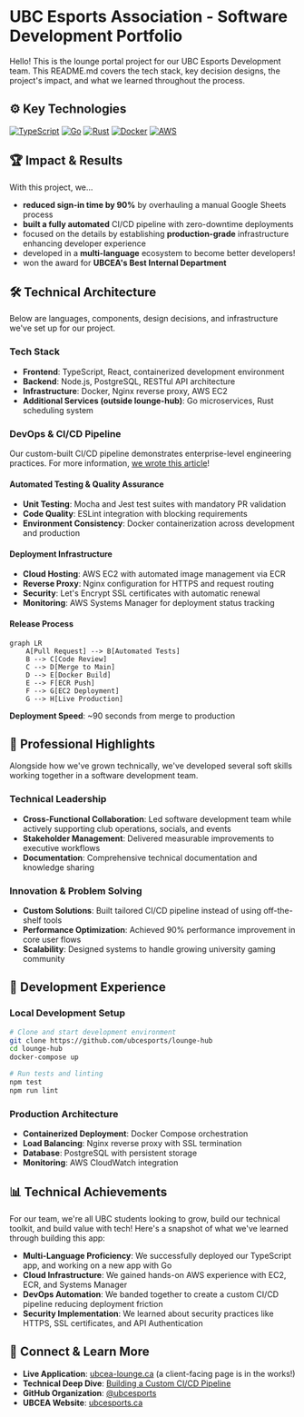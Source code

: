 # UBC Esports Association - Software Development Portfolio

Hello! This is the lounge portal project for our UBC Esports Development team. This README.md covers the tech stack, key decision designs, the project's impact, and what we learned throughout the process.

## :gear: Key Technologies
[![TypeScript](https://img.shields.io/badge/TypeScript-007ACC?style=flat-square&logo=typescript&logoColor=white)](https://github.com/ubcesports/lounge-hub)
[![Go](https://img.shields.io/badge/Go-00ADD8?style=flat-square&logo=go&logoColor=white)](https://github.com/ubcesports/lounge-portal)
[![Rust](https://img.shields.io/badge/Rust-000000?style=flat-square&logo=rust&logoColor=white)](https://github.com/ubcesports/sched)
[![Docker](https://img.shields.io/badge/Docker-2496ED?style=flat-square&logo=docker&logoColor=white)]()
[![AWS](https://img.shields.io/badge/AWS-232F3E?style=flat-square&logo=amazon-aws&logoColor=white)]()

## 🏆 Impact & Results

With this project, we...
- **reduced sign-in time by 90%** by overhauling a manual Google Sheets process
- **built a fully automated** CI/CD pipeline with zero-downtime deployments
- focused on the details by establishing **production-grade** infrastructure enhancing developer experience
- developed in a **multi-language** ecosystem to become better developers!
- won the award for **UBCEA's Best Internal Department**

<!-- ### Key Applications

| Repository | Technology | Purpose | Impact |
|------------|------------|---------|---------|
| **[lounge-hub](https://github.com/ubcesports/lounge-hub)** | TypeScript | Primary gaming lounge management application | 90% faster check-ins |
| **[lounge-portal](https://github.com/ubcesports/lounge-portal)** | Go | Member-facing portal for lounge information | Enhanced user experience |
| **[sched](https://github.com/ubcesports/sched)** | Rust | Executive shift scheduling system | Automated workforce management |
| **[echo-base](https://github.com/ubcesports/echo-base)** | Backend API | Core backend services | Centralized data management | -->

## 🛠 Technical Architecture

Below are languages, components, design decisions, and infrastructure we've set up for our project.

### Tech Stack
- **Frontend**: TypeScript, React, containerized development environment
- **Backend**: Node.js, PostgreSQL, RESTful API architecture
- **Infrastructure**: Docker, Nginx reverse proxy, AWS EC2
- **Additional Services (outside lounge-hub)**: Go microservices, Rust scheduling system

### DevOps & CI/CD Pipeline
Our custom-built CI/CD pipeline demonstrates enterprise-level engineering practices. For more information, [we wrote this article](https://medium.com/@jadenhums51/building-a-custom-ci-cd-pipeline-from-scratch-for-a-university-gaming-club-083b57b4ea9c)!

#### **Automated Testing & Quality Assurance**
- **Unit Testing**: Mocha and Jest test suites with mandatory PR validation
- **Code Quality**: ESLint integration with blocking requirements
- **Environment Consistency**: Docker containerization across development and production

#### **Deployment Infrastructure**
- **Cloud Hosting**: AWS EC2 with automated image management via ECR
- **Reverse Proxy**: Nginx configuration for HTTPS and request routing
- **Security**: Let's Encrypt SSL certificates with automatic renewal
- **Monitoring**: AWS Systems Manager for deployment status tracking

#### **Release Process**
```mermaid
graph LR
    A[Pull Request] --> B[Automated Tests]
    B --> C[Code Review] 
    C --> D[Merge to Main]
    D --> E[Docker Build]
    E --> F[ECR Push]
    F --> G[EC2 Deployment]
    G --> H[Live Production]
```

**Deployment Speed**: ~90 seconds from merge to production

## 💼 Professional Highlights

Alongside how we've grown technically, we've developed several soft skills working together in a software development team.

<!-- ### **Enterprise-Grade Practices**
- **Microservices Architecture**: We're exploring ulti-language services with clear separation of concerns
- **Infrastructure as Code**: Dockerized environments with production parity
- **Automated Quality Gates**: Comprehensive testing and linting requirements
- **Zero-Downtime Deployments**: Rolling updates with health checks -->

### **Technical Leadership**
- **Cross-Functional Collaboration**: Led software development team while actively supporting club operations, socials, and events
- **Stakeholder Management**: Delivered measurable improvements to executive workflows
- **Documentation**: Comprehensive technical documentation and knowledge sharing

### **Innovation & Problem Solving**
- **Custom Solutions**: Built tailored CI/CD pipeline instead of using off-the-shelf tools
- **Performance Optimization**: Achieved 90% performance improvement in core user flows
- **Scalability**: Designed systems to handle growing university gaming community

## 🔧 Development Experience

### Local Development Setup
```bash
# Clone and start development environment
git clone https://github.com/ubcesports/lounge-hub
cd lounge-hub
docker-compose up

# Run tests and linting
npm test
npm run lint
```

### Production Architecture
- **Containerized Deployment**: Docker Compose orchestration
- **Load Balancing**: Nginx reverse proxy with SSL termination
- **Database**: PostgreSQL with persistent storage
- **Monitoring**: AWS CloudWatch integration

## 📊 Technical Achievements

For our team, we're all UBC students looking to grow, build our technical toolkit, and build value with tech! Here's a snapshot of what we've learned through building this app:

- **Multi-Language Proficiency**: We successfully deployed our TypeScript app, and working on a new app with Go
- **Cloud Infrastructure**: We gained hands-on AWS experience with EC2, ECR, and Systems Manager
- **DevOps Automation**: We banded together to create a custom CI/CD pipeline reducing deployment friction
- **Security Implementation**: We learned about security practices like HTTPS, SSL certificates, and API Authentication

## 🔗 Connect & Learn More

- **Live Application**: [ubcea-lounge.ca](https://ubcea-lounge.ca) (a client-facing page is in the works!)
- **Technical Deep Dive**: [Building a Custom CI/CD Pipeline](https://medium.com/@jadenhums51/building-a-custom-ci-cd-pipeline-from-scratch-for-a-university-gaming-club-083b57b4ea9c)
- **GitHub Organization**: [@ubcesports](https://github.com/ubcesports)
- **UBCEA Website**: [ubcesports.ca](https://www.ubcesports.ca/)
